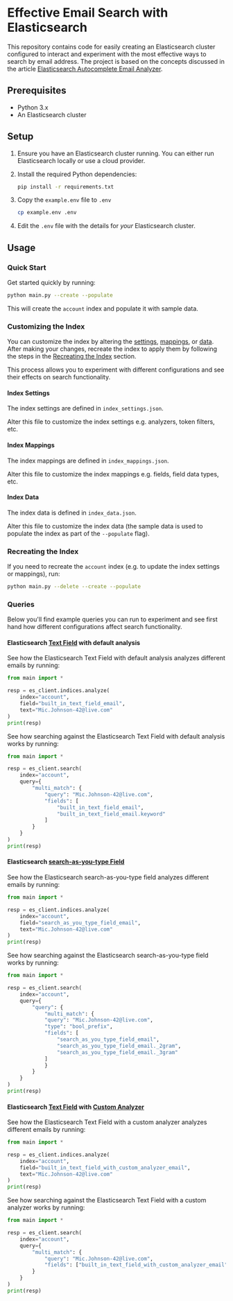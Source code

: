 # Effective Email Search with Elasticsearch

This repository contains code for easily creating an Elasticsearch cluster configured to interact and experiment with the most effective ways to search by email address. The project is based on the concepts discussed in the article [Elasticsearch Autocomplete Email Analyzer](https://medium.com/@andrewdieken/elasticsearch-autocomplete-email-analyzer-e94693878121).

## Prerequisites

- Python 3.x
- An Elasticsearch cluster

## Setup

1. Ensure you have an Elasticsearch cluster running. You can either run Elasticsearch locally or use a cloud provider.

2. Install the required Python dependencies:

    ```bash
    pip install -r requirements.txt
    ```

3. Copy the `example.env` file to `.env`

    ```bash
    cp example.env .env
    ```

4. Edit the `.env` file with the details for _your_ Elasticsearch cluster.

## Usage

### Quick Start

Get started quickly by running:

```bash
python main.py --create --populate
```

This will create the `account` index and populate it with sample data.

### Customizing the Index

You can customize the index by altering the [settings](#index-settings), [mappings](#index-mappings), or [data](#index-data). After making your changes, recreate the index to apply them by following the steps in the [Recreating the Index](#recreating-the-index) section.

This process allows you to experiment with different configurations and see their effects on search functionality.

#### Index Settings

The index settings are defined in `index_settings.json`.

Alter this file to customize the index settings e.g. analyzers, token filters, etc.

#### Index Mappings

The index mappings are defined in `index_mappings.json`.

Alter this file to customize the index mappings e.g. fields, field data types, etc.

#### Index Data

The index data is defined in `index_data.json`.

Alter this file to customize the index data (the sample data is used to populate the index as part of the `--populate` flag).

### Recreating the Index

If you need to recreate the `account` index (e.g. to update the index settings or mappings), run:

```bash
python main.py --delete --create --populate
```

### Queries

Below you'll find example queries you can run to experiment and see first hand how different configurations affect search functionality.

#### Elasticsearch [Text Field](https://www.elastic.co/guide/en/elasticsearch/reference/current/text.html) with default analysis

See how the Elasticsearch Text Field with default analysis analyzes different emails by running:

```python
from main import *

resp = es_client.indices.analyze(
    index="account",
    field="built_in_text_field_email",
    text="Mic.Johnson-42@live.com"
)
print(resp)
```

See how searching against the Elasticsearch Text Field with default analysis works by running:

```python
from main import *

resp = es_client.search(
    index="account",
    query={
        "multi_match": {
            "query": "Mic.Johnson-42@live.com",
            "fields": [
                "built_in_text_field_email",
                "built_in_text_field_email.keyword"
            ]
        }
    }
)
print(resp)
```

#### Elasticsearch [search-as-you-type Field](https://www.elastic.co/guide/en/elasticsearch/reference/current/search-as-you-type.html)

See how the Elasticsearch search-as-you-type field analyzes different emails by running:

```python
from main import *

resp = es_client.indices.analyze(
    index="account",
    field="search_as_you_type_field_email",
    text="Mic.Johnson-42@live.com"
)
print(resp)
```

See how searching against the Elasticsearch search-as-you-type field works by running:

```python
from main import *

resp = es_client.search(
    index="account",
    query={
        "query": {
            "multi_match": {
            "query": "Mic.Johnson-42@live.com",
            "type": "bool_prefix",
            "fields": [
                "search_as_you_type_field_email",
                "search_as_you_type_field_email._2gram",
                "search_as_you_type_field_email._3gram"
            ]
            }
        }
    }
)
print(resp)
```

#### Elasticsearch [Text Field](https://www.elastic.co/guide/en/elasticsearch/reference/current/text.html) with [Custom Analyzer](https://www.elastic.co/guide/en/elasticsearch/reference/current/analysis-overview.html#analysis-customization)

See how the Elasticsearch Text Field with a custom analyzer analyzes different emails by running:

```python
from main import *

resp = es_client.indices.analyze(
    index="account",
    field="built_in_text_field_with_custom_analyzer_email",
    text="Mic.Johnson-42@live.com"
)
print(resp)
```

See how searching against the Elasticsearch Text Field with a custom analyzer works by running:

```python
from main import *

resp = es_client.search(
    index="account",
    query={
        "multi_match": {
            "query": "Mic.Johnson-42@live.com",
            "fields": ["built_in_text_field_with_custom_analyzer_email"]
        }
    }
)
print(resp)
```
